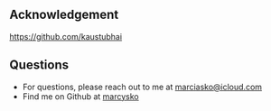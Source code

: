 
## Acknowledgement
https://github.com/kaustubhai

## Questions
* For questions, please reach out to me at marciasko@icloud.com
* Find me on Github at [marcysko](http://github.com/marcysko)
